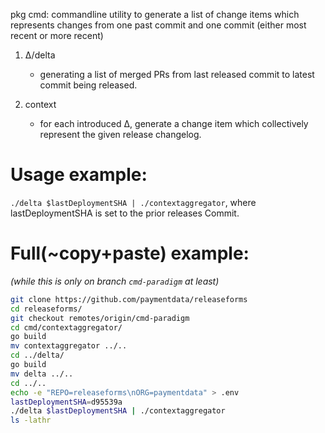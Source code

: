 pkg cmd: 
commandline utility to generate a list of change items which represents changes from one past commit and one commit (either most recent or more recent)

1. Δ/delta

    - generating a list of merged PRs from last released commit to latest commit being released.

2. context

    - for each introduced Δ, generate a change item which collectively represent the given release changelog.


# Usage example:

`./delta $lastDeploymentSHA | ./contextaggregator`, where lastDeploymentSHA is set to the prior releases Commit.


# Full(~copy+paste) example: 
_(while this is only on branch `cmd-paradigm` at least)_

```bash
git clone https://github.com/paymentdata/releaseforms
cd releaseforms/
git checkout remotes/origin/cmd-paradigm
cd cmd/contextaggregator/
go build
mv contextaggregator ../..
cd ../delta/
go build
mv delta ../..
cd ../..
echo -e "REPO=releaseforms\nORG=paymentdata" > .env
lastDeploymentSHA=d95539a
./delta $lastDeploymentSHA | ./contextaggregator
ls -lathr
```